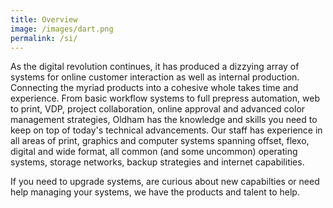 ```yaml
---
title: Overview
image: /images/dart.png
permalink: /si/
---
```

As the digital revolution continues, it has produced a dizzying array of systems for online customer interaction as well as internal production. Connecting the myriad products into a cohesive whole takes time and experience. From basic workflow systems to full prepress automation, web to print, VDP, project collaboration, online approval and advanced color management strategies, Oldham has the knowledge and skills you need to keep on top of today's technical advancements. Our staff has experience in all areas of print, graphics and computer systems spanning offset, flexo, digital and wide format, all common (and some uncommon) operating systems, storage networks, backup strategies and internet capabilities.


If you need to upgrade systems, are curious about new capabilties or need help managing your systems, we have the products and talent to help.
